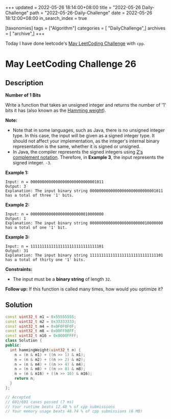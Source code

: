 +++
updated = 2022-05-26 18:14:00+08:00
title = "2022-05-26 Daily-Challenge"
path = "2022-05-26-Daily-Challenge"
date = 2022-05-26 18:12:00+08:00
in_search_index = true

[taxonomies]
tags = ["Algorithm"]
categories = [ "DailyChallenge",]
archives = [ "archive",]
+++

Today I have done leetcode's [May LeetCoding Challenge](https://leetcode.com/problems/number-of-1-bits/) with `cpp`.

<!-- more -->

# May LeetCoding Challenge 26

## Description

**Number of 1 Bits**

Write a function that takes an unsigned integer and returns the number of '1' bits it has (also known as the [Hamming weight](http://en.wikipedia.org/wiki/Hamming_weight)).

**Note:**

- Note that in some languages, such as Java, there is no unsigned  integer type. In this case, the input will be given as a signed integer  type. It should not affect your implementation, as the integer's  internal binary representation is the same, whether it is signed or  unsigned.
- In Java, the compiler represents the signed integers using [2's complement notation](https://en.wikipedia.org/wiki/Two's_complement). Therefore, in **Example 3**, the input represents the signed integer. `-3`.

 

**Example 1:**

```
Input: n = 00000000000000000000000000001011
Output: 3
Explanation: The input binary string 00000000000000000000000000001011 has a total of three '1' bits.
```

**Example 2:**

```
Input: n = 00000000000000000000000010000000
Output: 1
Explanation: The input binary string 00000000000000000000000010000000 has a total of one '1' bit.
```

**Example 3:**

```
Input: n = 11111111111111111111111111111101
Output: 31
Explanation: The input binary string 11111111111111111111111111111101 has a total of thirty one '1' bits.
```

 

**Constraints:**

- The input must be a **binary string** of length `32`.

 

**Follow up:** If this function is called many times, how would you optimize it?

## Solution

``` cpp
const uint32_t m1 = 0x55555555;
const uint32_t m2 = 0x33333333;
const uint32_t m4 = 0x0F0F0F0F;
const uint32_t m8 = 0x00FF00FF;
const uint32_t m16 = 0x0000FFFF;
class Solution { 
public:
  int hammingWeight(uint32_t n) {
    n = (n & m1) + ((n >> 1) & m1);
    n = (n & m2) + ((n >> 2) & m2);
    n = (n & m4) + ((n >> 4) & m4);
    n = (n & m8) + ((n >> 8) & m8);
    n = (n & m16) + ((n >> 16) & m16);
    return n;
  }
};

// Accepted
// 601/601 cases passed (7 ms)
// Your runtime beats 12.48 % of cpp submissions
// Your memory usage beats 48.74 % of cpp submissions (6 MB)
```
